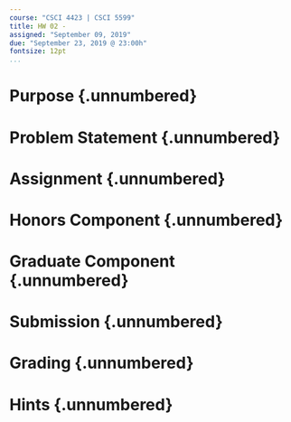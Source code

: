 ```yaml
---
course: "CSCI 4423 | CSCI 5599"
title: HW 02 -
assigned: "September 09, 2019"
due: "September 23, 2019 @ 23:00h"
fontsize: 12pt
...
```


# Purpose {.unnumbered}

# Problem Statement {.unnumbered}

# Assignment {.unnumbered}

# Honors Component {.unnumbered}

# Graduate Component {.unnumbered}

# Submission {.unnumbered}

# Grading {.unnumbered}

# Hints {.unnumbered}
